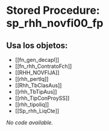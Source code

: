 # Stored Procedure: sp_rhh_novfi00_fp

## Usa los objetos:
- [[fn_gen_decapl]]
- [[fn_rhh_ContratoFch]]
- [[RHH_NOVFIJA]]
- [[rhh_pertlq]]
- [[Rhh_TbClasAus]]
- [[rhh_TbTipAus]]
- [[rhh_TipConProySS]]
- [[rhh_tipoliq]]
- [[Sp_rhh_LiqCte]]

*No code available.*
